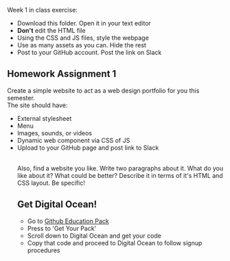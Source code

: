 
Week 1 in class exercise:
<ul>
<li>Download this folder. Open it in your text editor </li>
<li><strong>Don't</strong> edit the HTML file </li>
<li>Using the CSS and JS files, style the webpage </li>
<li>Use as many assets as you can. Hide the rest </li>
<li>Post to your GitHub account. Post the link on Slack </li>
</ul>

<h2>Homework Assignment 1</h2>
Create a simple website to act as a web design portfolio for you this semester. <br/>
The site should have:
<ul>
<li>External stylesheet</li>
<li>Menu</li>
<li>Images, sounds, or videos</li>
<li>Dynamic web component via CSS of JS</li>
<li>Upload to your GitHub page and post link to Slack</li> <br/>

Also, find a website you like. Write two paragraphs about it. What do you like about it? What could be better? Describe it in terms of it's HTML and CSS layout. Be specific!

<h2>Get Digital Ocean!</h2>
<ul>
<li>Go to <a href="https://education.github.com/pack/">Github Education Pack</a></li>
<li>Press to 'Get Your Pack'</li>
<li>Scroll down to Digital Ocean and get your code</li>
<li>Copy that code and proceed to Digital Ocean to follow signup procedures</li>




